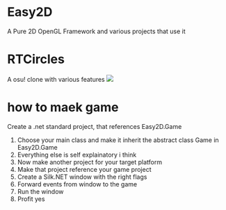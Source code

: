 # Easy2D
A Pure 2D OpenGL Framework and various projects that use it

# RTCircles

A osu! clone with various features
![](https://cdn.discordapp.com/attachments/598945024322830365/930428648782180362/ezgif-2-7a7e01ce5a.gif)

# how to maek game

Create a .net standard project, that references Easy2D.Game

1. Choose your main class and make it inherit the abstract class Game in Easy2D.Game
2. Everything else is self explainatory i think
3. Now make another project for your target platform
4. Make that project reference your game project
5. Create a Silk.NET window with the right flags
6. Forward events from window to the game
7. Run the window
8. Profit yes
